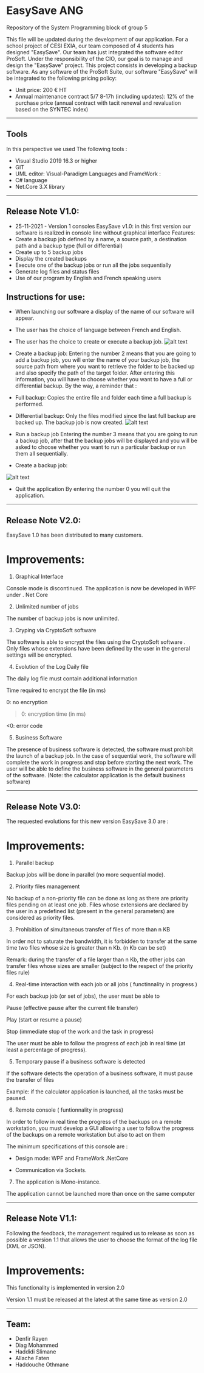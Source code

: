 # EasySave ANG

Repository of the System Programming block of group 5

This file will be updated during the development of our application. For a school project of CESI EXIA, our team composed of 4 students has designed "EasySave". Our team has just integrated the software editor ProSoft. Under the responsibility of the CIO, our goal is to manage and design the "EasySave" project. This project consists in developing a backup software. As any software of the ProSoft Suite, our software "EasySave" will be integrated to the following pricing policy:

* Unit price: 200 € HT
* Annual maintenance contract 5/7 8-17h (including updates): 12% of the purchase price (annual contract with tacit renewal and revaluation based on the SYNTEC index)
---
## Tools

In this perspective we used
The following tools :
* Visual Studio 2019 16.3 or higher
* GIT
* UML editor: Visual-Paradigm
Languages and FrameWork :
* C# language
* Net.Core 3.X library


---

## Release Note V1.0:
* 25-11-2021 - Version 1 consoles EasySave v1.0: in this first version our software is realized in console line without graphical interface 
Features:
* Create a backup job defined by a name, a source path, a destination path and a backup type (full or differential)
* Create up to 5 backup jobs
* Display the created backups
* Execute one of the backup jobs or run all the jobs sequentially
* Generate log files and status files
* Use of our program by English and French speaking users

## Instructions for use:

* When launching our software a display of the name of our software will appear.
* The user has the choice of language between French and English.
* The user has the choice to create or execute a backup job.
![alt text](https://github.com/RayCookie/EasySave/blob/master/easysave/Screen/image%20(2).png)
* Create a backup job:
Entering the number 2 means that you are going to add a backup job, you will enter the name of your backup job, the source path from where you want to retrieve the folder to be backed up and also specify the path of the target folder. After entering this information, you will have to choose whether you want to have a full or differential backup.
By the way, a reminder that : 
* Full backup: Copies the entire file and folder each time a full backup is performed.
* Differential backup: Only the files modified since the last full backup are backed up.
The backup job is now created.
![alt text](https://github.com/RayCookie/EasySave/blob/master/easysave/Screen/image%20(3).png)

* Run a backup job
Entering the number 3 means that you are going to run a backup job, after that the backup jobs will be displayed and you will be asked to choose whether you want to run a particular backup or run them all sequentially.
* Create a backup job:

![alt text](https://github.com/RayCookie/EasySave/blob/master/easysave/Screen/image%20(4).png)

* Quit the application
By entering the number 0 you will quit the application.

---


## Release Note V2.0:

EasySave 1.0 has been distributed to many customers.

# Improvements:

1) Graphical Interface

Console mode is discontinued. The application is now be developed in WPF under . Net Core

2) Unlimited number of jobs

The number of backup jobs is now unlimited.

3) Cryping via CryptoSoft software

The software is able to encrypt the files using the CryptoSoft software . Only files whose extensions have been defined by the user in the general settings will be encrypted.

4) Evolution of the Log Daily file

The daily log file must contain additional information

Time required to encrypt the file (in ms)

0: no encryption

>0: encryption time (in ms)

<0: error code

5) Business Software

The presence of business software is detected, the software must prohibit the launch of a backup job. In the case of sequential work, the software will complete the work in progress and stop before starting the next work. The user will be able to define the business software in the general parameters of the software. (Note: the calculator application  is the default business software)

---


## Release Note V3.0:

The requested evolutions for this new version EasySave 3.0 are :

# Improvements:

1) Parallel backup

Backup jobs will be done in parallel (no more sequential mode).

2) Priority files management

No backup of a non-priority file can be done as long as there are priority files pending on at least one job. Files whose extensions are declared by the user in a predefined list (present in the general parameters) are considered as priority files.

3) Prohibition of simultaneous transfer of files of more than n KB

In order not to saturate the bandwidth, it is forbidden to transfer at the same time two files whose size is greater than n Kb. (n Kb can be set)

Remark: during the transfer of a file larger than n Kb, the other jobs can transfer files whose sizes are smaller (subject to the respect of the priority files rule)

4) Real-time interaction with each job or all jobs ( functinnality in progress ) 

For each backup job (or set of jobs), the user must be able to

Pause (effective pause after the current file transfer)

Play (start or resume a pause)

Stop (immediate stop of the work and the task in progress)

The user must be able to follow the progress of each job in real time (at least a percentage of progress).

5) Temporary pause if a business software is detected

If the software detects the operation of a business software, it must pause the transfer of files

Example: if the calculator application is launched, all the tasks must be paused.

6) Remote console ( funtionnality in progress)

In order to follow in real time the progress of the backups on a remote workstation, you must develop a GUI allowing a user to follow the progress of the backups on a remote workstation but also to act on them

The minimum specifications of this console are :

- Design mode: WPF and FrameWork .NetCore

- Communication via Sockets.

7) The application is Mono-instance.

The application cannot be launched more than once on the same computer


---


## Release Note V1.1:

Following the feedback, the management required us to release as soon as possible a version 1.1 that allows the user to choose the format of the log file (XML or JSON).


# Improvements:

This functionality is implemented in version 2.0

Version 1.1 must be released at the latest at the same time as version 2.0


---


## Team:
* Denfir Rayen
* Diag Mohammed
* Haddidi Slimane
* Allache Faten
* Haddouche Othmane
                 
 
